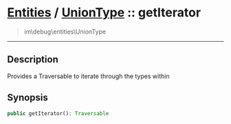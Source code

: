 # [Entities](entities.md) / [UnionType](entities-UnionType.md) :: getIterator
 > im\debug\entities\UnionType
____

## Description
Provides a Traversable to iterate through the types within

## Synopsis
```php
public getIterator(): Traversable
```
